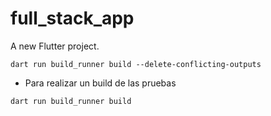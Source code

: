 # full_stack_app

A new Flutter project.

```
dart run build_runner build --delete-conflicting-outputs
```

- Para realizar un build de las pruebas
```
dart run build_runner build
```

